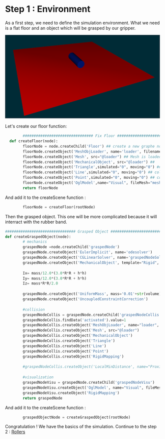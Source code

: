 
# Step 1 : Environment

As a first step, we need to define the simulation environment. What we need is a flat floor and an object which will be grasped by our gripper.

![Environment](../images/WGripper_Simulation_Environment.png)

Let's create our floor function:
```python
        ################################ Fix Floor ################################
  def createFloor(node):
        floorNode = node.createChild('Floor') ## create a new graphe node dedicated to the floor
        floorNode.createObject('MeshObjLoader', name='loader', filename="mesh/floorFlat.obj", rotation="0 0 270", scale =5, translation="30 0 0") ## Mesh Obj loader will load the floorFlat.obj file and then we rotate/translate/scale 
        floorNode.createObject('Mesh', src="@loader") ## Mesh is loaded using the MeshObjLoader reference @loader
        floorNode.createObject('MechanicalObject', src="@loader") ##
        floorNode.createObject('Triangle',simulated="0", moving="0") ## collision model will react with triangles
        floorNode.createObject('Line',simulated="0", moving="0") ## collision model will react with lines
        floorNode.createObject('Point',simulated="0", moving="0") ## collision model will react with points
        floorNode.createObject('OglModel',name="Visual", fileMesh="mesh/floorFlat.obj", color="1 0 0 1",rotation="0 0 270", scale =5, translation="30 0 0") ## The visual part using the floorFlat.obj available by default in sofa/share/mesh
        return floorNode
```

And add it to the createScene function : 

```python
        floorNode = createFloor(rootNode)
```
Then the grasped object. This one will be more complicated because it will interract with the rubber band. 
```python
################################ Grasped Object ###################################
def createGraspedObject(node):
        # mechanics
        graspedNode =node.createChild('graspedNode')
        graspedNode.createObject('EulerImplicit', name='odesolver')
        graspedNode.createObject('CGLinearSolver', name='graspedNodeSolver', iterations='25', tolerance='1e-05', threshold='1e-05')
        graspedNode.createObject('MechanicalObject', template="Rigid", scale="1", position='38 0 0 0 0 0 1')

        Ix= mass/12.0*(3.0*R*R + h*h)
        Iy= mass/12.0*(3.0*R*R + h*h)
        Iz= mass*R*R/2.0

        graspedNode.createObject('UniformMass', mass='0.01'+str(volume)+' ' +str(Ix)+ ' 0 0 0 '+str(Ix)+' 0 0 0 '+str(Iz))
        graspedNode.createObject('UncoupledConstraintCorrection')

        #collision
        graspedNodeCollis = graspedNode.createChild('graspedNodeCollis')
        graspedNodeCollis.findData('activated').value=1
        graspedNodeCollis.createObject('MeshObjLoader', name="loader", filename="mesh/cylinder_JD.obj", triangulate="true",  scale3d="300 300 2000", translation="0 0 -20")
        graspedNodeCollis.createObject('Mesh', src="@loader")
        graspedNodeCollis.createObject('MechanicalObject')
        graspedNodeCollis.createObject('Triangle')
        graspedNodeCollis.createObject('Line')
        graspedNodeCollis.createObject('Point')
        graspedNodeCollis.createObject('RigidMapping')

        #graspedNodeCollis.createObject('LocalMinDistance', name="Proximity",alarmDistance="4", contactDistance="3", angleCone="0.01")

        #visualization
        graspedNodeVisu = graspedNode.createChild('graspedNodeVisu')
        graspedNodeVisu.createObject('OglModel', name="Visual", fileMesh="mesh/cylinder_JD.obj", color="0.0 0.1 0.5", scale3d="300 300 2000" , translation="0 0 -20")
        graspedNodeVisu.createObject('RigidMapping')
        return graspedNode
```

And add it to the createScene function : 

```python
        graspedObjectNode = createGraspedObject(rootNode)
```
Congratulation ! We have the basics of the simulation. Continue to the step 2 : [Rollers](simulationRollers.md) 

